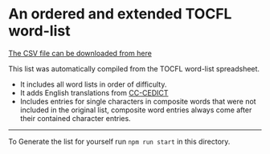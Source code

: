 # An ordered and extended TOCFL word-list

[The CSV file can be downloaded from here](https://raw.githubusercontent.com/tomcumming/tocfl-word-list/master/dist/tocfl.csv)

This list was automatically compiled from the TOCFL word-list spreadsheet.
* It includes all word lists in order of difficulty.
* It adds English translations from [CC-CEDICT](https://cc-cedict.org)
* Includes entries for single characters in composite words that were not included in the original list, composite word entries always come after their contained character entries.

---

To Generate the list for yourself run `npm run start` in this directory.
